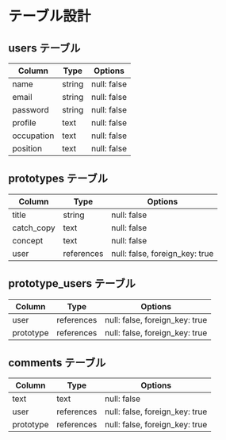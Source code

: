 # テーブル設計

## users テーブル

| Column     | Type   | Options     |
| ---------- | ------ | ----------- |
| name       | string | null: false |
| email      | string | null: false |
| password   | string | null: false |
| profile    | text   | null: false |
| occupation | text   | null: false |
| position   | text   | null: false |

## prototypes テーブル

| Column     | Type       | Options                        |
| ---------- | ---------- | ------------------------------ |
| title      | string     | null: false                    |
| catch_copy | text       | null: false                    | 
| concept    | text       | null: false                    |
| user       | references | null: false, foreign_key: true |

## prototype_users テーブル

| Column    | Type       | Options                        |
| --------- | ---------- | ------------------------------ |
| user      | references | null: false, foreign_key: true |
| prototype | references | null: false, foreign_key: true |

## comments テーブル

| Column    | Type       | Options                        |
| --------- | ---------- | ------------------------------ |       
| text      | text       | null: false                    |
| user      | references | null: false, foreign_key: true |
| prototype | references | null: false, foreign_key: true |   

